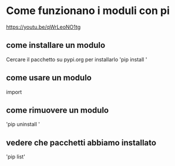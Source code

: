 # Come funzionano i moduli con pi
https://youtu.be/qWrLeoNO1tg

## come installare un modulo
Cercare il pacchetto su pypi.org
per installarlo 'pip install <NomeModulo>'

## come usare un modulo
import <NomeModulo>

## come rimuovere un modulo
'pip uninstall <NomeModulo>'

## vedere che pacchetti abbiamo installato
'pip list'